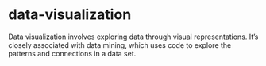 # data-visualization
Data visualization involves exploring data through visual representations. It’s closely associated with data mining, which uses code to explore the patterns and connections in a data set.
